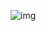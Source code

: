 ![img](https://github.com/ndgiang02/Learning-Flutter/assets/158442283/759fe553-5f0f-4a28-9eb9-bce41813b00b)
